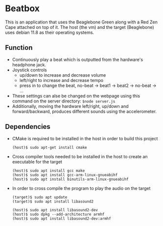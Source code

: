 # Beatbox
 
This is an application that uses the Beaglebone Green along with a Red Zen Cape attached on top of it. The host (the vm) and the target (Beaglebone) uses debian 11.8 as their operating systems.

## Function 

- Continuously play a beat which is outputted from the hardware's headphone jack.
- Joystick controls
  - up/down to increase and decrease volume
  - left/right to increase and decrease tempo
  - press in to change the beat, no-beat -> beat1 -> beat2 -> no-beat -> ...
- These settings can alse be changed on the webpage using this command on the server directory:
    ```$node server.js```
- Additionally, moving the hardware left/right, up/down and forward/backward, produces different sounds using the accelerometer.

## Dependencies
- CMake is required to be installed in the host in order to build this project
  ```
  (host)$ sudo apt-get install cmake 
  ```
- Cross compiler tools needed to be installed in the host to create an executable for the target
  ```
  (host)$ sudo apt install gcc make
  (host)$ sudo apt install gcc-arm-linux-gnueabihf
  (host)$ sudo apt install binutils-arm-linux-gnueabihf
  ```
- In order to cross compile the program to play the audio on the target
  ```
  (target)$ sudo apt update
  (target)$ sudo apt install libasound2
  ```
  ```
  (host)$ sudo apt install libasound2-dev
  (host)$ sudo dpkg --add-architecture armhf
  (host)$ sudo apt install libasound2-dev:armhf
  ```
